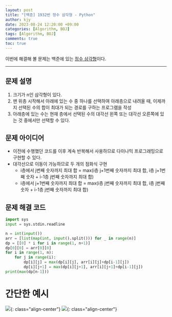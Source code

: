 ```yaml
---
layout: post
title: "[백준] 1932번 정수 삼각형 - Python"
author: kjy
date: 2023-08-24 12:20:00 +09:00
categories: [Algorithm, BOJ]
tags: [Algorithm, BOJ]
comments: true
toc: true
---
```


이번에 해결해 볼 문제는 백준에 있는 [정수 삼각형](https://www.acmicpc.net/problem/1932)이다.

---

## 문제 설명

1. 크기가 n인 삼각형이 있다.
2. 맨 위층 시작해서 아래에 있는 수 중 하나를 선택하여 아래층으로 내려올 때, 이제까지 선택된 수의 합이 최대가 되는 경로를 구하는 프로그램을 작성
3. 아래층에 있는 수는 현재 층에서 선택된 수의 대각선 왼쪽 또는 대각선 오른쪽에 있는 것 중에서만 선택할 수 있다.

## 문제 아이디어

- 이전에 수행했던 코드를 이후 계속 반복해서 사용하므로 다이나믹 프로그래밍으로 구현할 수 있다.
- 대각선으로 이동이 가능하므로 두 개의 점화식 구현
  - i층에서 j번째 숫자까지 최대 합 = max(i층 j+1번째 숫자까지 최대 합, i층 j+1번째 숫자 + i-1층 j번째 숫자까지 최대 합)
  - i층에서 j+1번째 숫자까지 최대 합 = max(i층 j번째 숫자까지 최대 합, i층 j번째 숫자 + i-1층 j번째 숫자까지 최대 합)

## 문제 해결 코드

```python
import sys
input = sys.stdin.readline

n = int(input())
arr = [list(map(int, input().split())) for _ in range(n)]
dp = [[0] * i for i in range(1, n+1)]
dp[0][0] = arr[0][0]
for i in range(1, n):
    for j in range(i):
        dp[i][j] = max(dp[i][j], arr[i][j]+dp[i-1][j])
        dp[i][j+1] = max(dp[i][j+1], arr[i][j+1]+dp[i-1][j])
print(max(dp[n-1]))
```

# 간단한 예시

![](https://ifh.cc/g/SD6386.png){: class="align-center"}
![](https://ifh.cc/g/22vzkv.gif){: class="align-center"}
